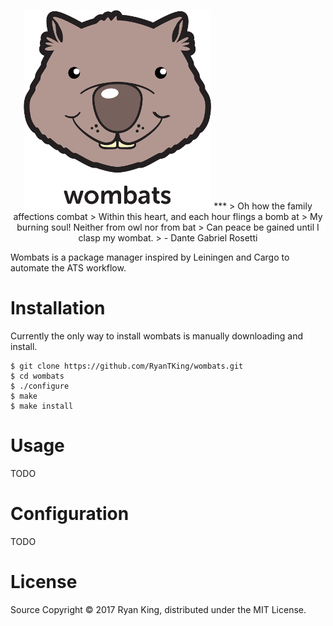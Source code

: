 <a name="top"></a>
<p align="center"><img src="logo.png">
***
> Oh how the family affections combat
> Within this heart, and each hour flings a bomb at
> My burning soul! Neither from owl nor from bat
> Can peace be gained until I clasp my wombat.
> - Dante Gabriel Rosetti

Wombats is a package manager inspired by Leiningen and Cargo to automate the ATS workflow.

# Installation

Currently the only way to install wombats is manually downloading and install.

    $ git clone https://github.com/RyanTKing/wombats.git
    $ cd wombats
    $ ./configure
    $ make
    $ make install

# Usage

TODO

# Configuration

TODO

# License

Source Copyright &copy; 2017 Ryan King, distributed under the MIT License.
